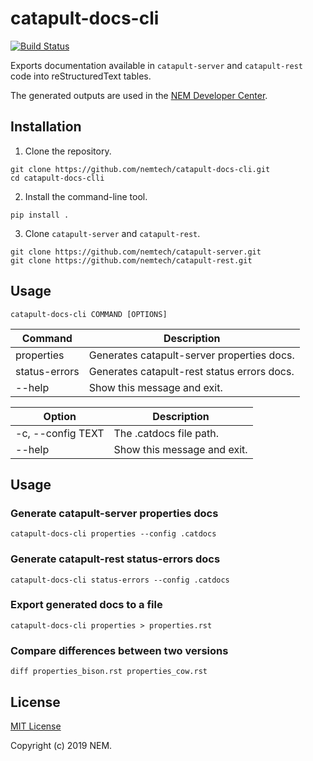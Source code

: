 # catapult-docs-cli

[![Build Status](https://travis-ci.org/nemtech/catapult-docs-cli.svg?branch=master)](https://travis-ci.org/nemtech/catapult-docs-cli)

Exports documentation available in ``catapult-server`` and ``catapult-rest`` code into reStructuredText tables. 

The generated outputs are used in the [NEM Developer Center](http://nemtech.github.io).

## Installation

1. Clone the repository.

```
git clone https://github.com/nemtech/catapult-docs-cli.git
cd catapult-docs-clli
```

2. Install the command-line tool.

```
pip install .
```

3. Clone ``catapult-server`` and ``catapult-rest``.

```
git clone https://github.com/nemtech/catapult-server.git
git clone https://github.com/nemtech/catapult-rest.git
```

## Usage 
   
```  
catapult-docs-cli COMMAND [OPTIONS]
```

| Command               | Description                                         |
|-----------------------|-----------------------------------------------------|
| properties            | Generates catapult-server properties docs.          |
| status-errors         | Generates catapult-rest status errors docs.         |
| --help                | Show this message and exit.                         |


| Option                | Description                                         |
|-----------------------|-----------------------------------------------------|
| -c, --config TEXT     | The .catdocs file path.                             |
| --help                | Show this message and exit.                         |

## Usage
    
### Generate catapult-server properties docs

```
catapult-docs-cli properties --config .catdocs
```


### Generate catapult-rest status-errors docs

```
catapult-docs-cli status-errors --config .catdocs
```
    
### Export generated docs to a file

```
catapult-docs-cli properties > properties.rst
```

### Compare differences between two versions

```
diff properties_bison.rst properties_cow.rst
```

## License

[MIT License](LICENSE.md)

Copyright (c) 2019 NEM.